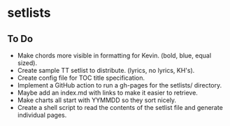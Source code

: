 # setlists

## To Do
* Make chords more visible in formatting for Kevin. (bold, blue, equal sized).
* Create sample TT setlist to distribute. (lyrics, no lyrics, KH's).
* Create config file for TOC title specification.
* Implement a GitHub action to run a gh-pages for the setlists/ directory.
* Maybe add an index.md with links to make it easier to retrieve.
* Make charts all start with YYMMDD so they sort nicely.
* Create a shell script to read the contents of the setlist file and generate individual pages. 
